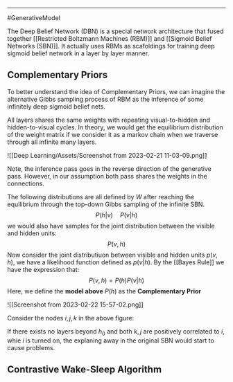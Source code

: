 -----
#GenerativeModel 

The Deep Belief Network (DBN) is a special network architecture that fused together [[Restricted Boltzmann Machines (RBM)]] and [[Sigmoid Belief Networks (SBN)]]. It actually uses RBMs as scafoldings for training deep sigmoid belief network in a layer by layer manner. 

## Complementary Priors 

To better understand the idea of Complementary Priors, we can imagine the alternative Gibbs sampling process of RBM as the inference of some infinitely deep sigmoid belief nets. 

All layers shares the same weights with repeating visual-to-hidden and hidden-to-visual cycles. In theory, we would get the equilibrium distribution of the weight matrix if we consider it as a markov chain when we traverse through all infinite many layers.

![[Deep Learning/Assets/Screenshot from 2023-02-21 11-03-09.png]]

Note, the inference pass goes in the reverse direction of the generative pass. However, in our assumption both pass shares the weights in the connections.

The following distributions are all defined by $W$ after reaching the equilibrium through the top-down Gibbs sampling of the infinite SBN.
$$P(h|v)\quad P(v|h)$$
we would also have samples for the joint distribution between the visible and hidden units:
$$P(v,h)$$
Now consider the joint distributiuon between visible and hidden units $p(v,h)$, we have a likelihood function defined as $p(v|h)$. By the [[Bayes Rule]] we have the expression that:
$$P(v,h) = P(h)P(v|h)$$
Here, we define the **model above** $P(h)$ as the **Complementary Prior**

![[Screenshot from 2023-02-22 15-57-02.png]]

Consider the nodes $i,j,k$ in the above figure:

If there exists no layers beyond $h_{0}$ and both $k,j$ are positively correlated to $i$, whie $i$ is turned on, the explaning away in the original SBN would start to cause problems. 


## Contrastive Wake-Sleep Algorithm

